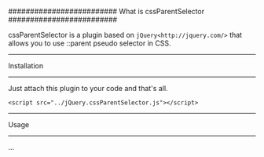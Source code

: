 #########################
What is cssParentSelector
#########################

cssParentSelector is a plugin based on `jQuery<http://jquery.com/>` 
that allows you to use ::parent pseudo selector in CSS. 

************
Installation
************

Just attach this plugin to your code and that's all.

    <script src="../jQuery.cssParentSelector.js"></script>

*****
Usage
*****

...
